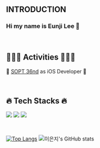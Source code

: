 <div align="left">
  
  ## INTRODUCTION

  ### Hi my name is Eunji Lee 👋

  <br>

  ## 🏃‍♀️‍➡️ Activities 🏃‍♀️‍➡️

  📱 [SOPT 36nd](https://github.com/AT-SOPT-iOS) as iOS Developer 📱  

  <br>

  ## 🔥 Tech Stacks 🔥
<img src="https://img.shields.io/badge/Swift-F05138?style=flat-square&logo=Swift&logoColor=white"/> <img src="https://img.shields.io/badge/UIKit-2396F3?style=flat-square&logo=UIKit&logoColor=white"/> <img src="https://img.shields.io/badge/iOS-000000?style=flat-square&logo=ios&logoColor=white"/>

  <br>

  [![Top Langs](https://github-readme-stats.vercel.app/api/top-langs/?username=oeunji)](https://github.com/anuraghazra/github-readme-stats)
  ![이은지's GitHub stats](https://github-readme-stats.vercel.app/api?username=oeunji&show_icons=true&theme=radical)
  
</div>
